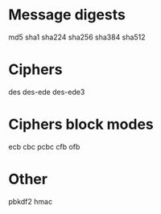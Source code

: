 # Message digests
md5
sha1
sha224
sha256
sha384
sha512

# Ciphers
des
des-ede
des-ede3

# Ciphers block modes
ecb
cbc
pcbc
cfb
ofb

# Other
pbkdf2
hmac
